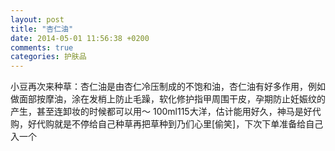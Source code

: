 ```yaml
---
layout: post
title: "杏仁油"
date: 2014-05-01 11:56:38 +0200
comments: true
categories: 护肤品
---
```


小豆再次来种草：杏仁油是由杏仁冷压制成的不饱和油，杏仁油有好多作用，例如做面部按摩油，涂在发梢上防止毛躁，软化修护指甲周围干皮，孕期防止妊娠纹的产生，甚至连卸妆的时候都可以用～ 100ml115大洋，估计能用好久，神马是好代购，好代购就是不停给自己种草再把草种到乃们心里[偷笑]，下次下单准备给自己入一个 